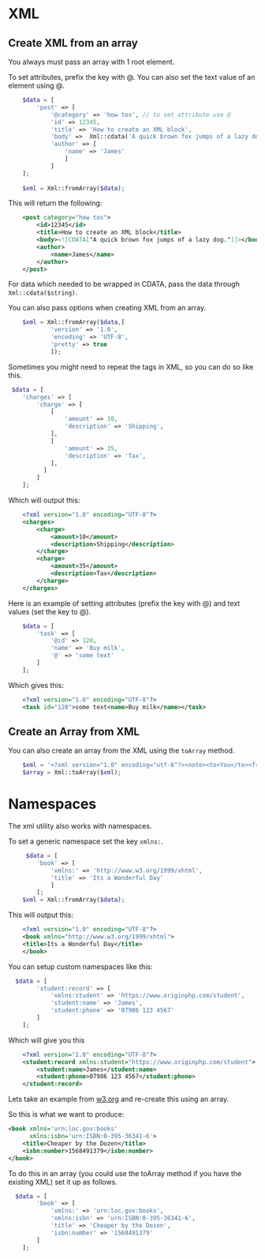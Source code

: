 # XML

## Create XML from an array

You always must pass an array with 1 root element.

To set attributes, prefix the key with @. You can also set the text value of an element using @.

```php
    $data = [
        'post' => [
            '@category' => 'how tos', // to set attribute use @
            'id' => 12345,
            'title' => 'How to create an XML block',
            'body' =>  Xml::cdata('A quick brown fox jumps of a lazy dog.'),
            'author' => [
                'name' => 'James'
                ]
            ]
    ];
        
    $xml = Xml::fromArray($data);
```

This will return the following:

```xml
    <post category="how tos">
        <id>12345</id>
        <title>How to create an XML block</title>
        <body><![CDATA["A quick brown fox jumps of a lazy dog."]]></body>
        <author>
            <name>James</name>
        </author>
    </post>
```

For data which needed to be wrapped in CDATA, pass the data through `Xml::cdata($string)`.

You can also pass options when creating XML from an array.

```php
    $xml = Xml::fromArray($data,[
            'version' => '1.0',
            'encoding' => 'UTF-8',
            'pretty' => true
            ]);
```    

Sometimes you might need to repeat the tags in XML, so you can do so like this.

```php
 $data = [
    'charges' => [
        'charge' => [
            [
                'amount' => 10,
                'description' => 'Shipping',
            ],
            [
                'amount' => 35,
                'description' => 'Tax',
            ],
          ]
        ]
    ];
```

Which will output this:

```xml
    <?xml version="1.0" encoding="UTF-8"?>
    <charges>
        <charge>
            <amount>10</amount>
            <description>Shipping</description>
        </charge>
        <charge>
            <amount>35</amount>
            <description>Tax</description>
        </charge>
    </charges>
```

Here is an example of setting attributes (prefix the key with @) and text values (set the key to @).

```php
    $data = [
        'task' => [
            '@id' => 128,
            'name' => 'Buy milk',
            '@' => 'some text'
        ]
    ];
```
Which gives this:

```xml
    <?xml version="1.0" encoding="UTF-8"?>
    <task id="128">some text<name>Buy milk</name></task>
```

## Create an Array from XML

You can also create an array from the XML using the `toArray` method.

```php
    $xml = '<?xml version="1.0" encoding="utf-8"?><note><to>You</to><from>Me</from><heading>Reminder</heading>  <description>Buy milk</description></note>';
    $array = Xml::toArray($xml);
```

# Namespaces

The xml utility also works with namespaces.

To set a generic namespace set the key `xmlns:`.

```php
     $data = [
        'book' => [
            'xmlns:' => 'http://www.w3.org/1999/xhtml',
            'title' => 'Its a Wonderful Day'
            ]
        ];
    $xml = Xml::fromArray($data);
```
This will output this:

```xml
    <?xml version="1.0" encoding="UTF-8"?>
    <book xmlns="http://www.w3.org/1999/xhtml">
    <title>Its a Wonderful Day</title>
    </book>
```

You can setup custom namespaces like this:


```php
  $data = [
        'student:record' => [
            'xmlns:student' => 'https://www.originphp.com/student',
            'student:name' => 'James',
            'student:phone' => '07986 123 4567'
        ]
    ];
```

Which will give you this

```xml
    <?xml version="1.0" encoding="UTF-8"?>
    <student:record xmlns:student="https://www.originphp.com/student">
        <student:name>James</student:name>
        <student:phone>07986 123 4567</student:phone>
    </student:record>
```

Lets take an example from [w3.org](https://www.w3.org/TR/xml-names/) and re-create this using an
array.

So this is what we want to produce:

```xml
<book xmlns='urn:loc.gov:books'
      xmlns:isbn='urn:ISBN:0-395-36341-6'>
    <title>Cheaper by the Dozen</title>
    <isbn:number>1568491379</isbn:number>
</book>
```

To do this in an array (you could use the toArray method if you have the existing XML) set it up as
follows.

```php
  $data = [
        'book' => [
            'xmlns:' => 'urn:loc.gov:books',
            'xmlns:isbn' => 'urn:ISBN:0-395-36341-6',
            'title' => 'Cheaper by the Dozen',
            'isbn:number' => '1568491379' 
        ]
    ];
```